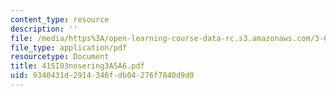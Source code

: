```yaml
---
content_type: resource
description: ''
file: /media/https%3A/open-learning-course-data-rc.s3.amazonaws.com/3-094-materials-in-human-experience-spring-2004/9340431d2914346fdb04276f7840d9d0_41SI03nosering3A5A6.pdf
file_type: application/pdf
resourcetype: Document
title: 41SI03nosering3A5A6.pdf
uid: 9340431d-2914-346f-db04-276f7840d9d0
---
```

